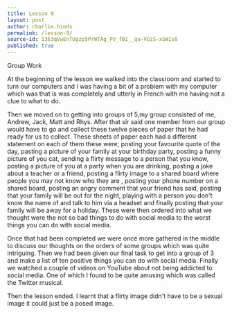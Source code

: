 ```yaml
---
title: Lesson 9
layout: post
author: charlie.hinds
permalink: /lesson-9/
source-id: 1363qVwEnTUgzp5PrWTAg_PV_fB1__qa-VGiS-xSWIs8
published: true
---
```

Group Work 

At the beginning of the lesson we walked into the classroom and started to turn our computers and I was having a bit of a problem with my computer which was that is was completely and utterly in French with me having not a clue to what to do. 

  Then we moved on to getting into groups of 5,my group consisted of me, Andrew, Jack, Matt and Rhys. After that sir said one member from our group would have to go and collect these twelve pieces of paper that he had ready for us to collect. These sheets of paper each had a different statement on each of them these were; posting your favourite quote of the day, pasting a picture of your family at your birthday party, posting a funny picture of you cat, sending a flirty message to a person that you know, posting a picture of you at a party when you are drinking, posting a joke about a teacher or a friend, posting a flirty image to a shared board where people you may not know who they are , posting your phone number on a shared board, posting an angry comment that your friend has said, posting that your family will be out for the night, playing with a person you don't know the name of and talk to him via  a headset and finally posting that your family will be away for a holiday. These were then ordered into what we thought were the not so bad things to do with social media to the worst things you can do with social media.

 Once that had been completed we were once more gathered in the middle to discuss our thoughts on the orders of some groups which was quite intriguing. Then we had been given our final task to get into a group of 3 and make a list of ten positive things you can do with social media. Finally we watched a couple of videos on YouTube about not being addicted to social media. One of which I found to be quite amusing which was called the Twitter musical. 

 Then the lesson ended. I learnt that a flirty image didn't have to be a sexual image it could just be a posed image. 

